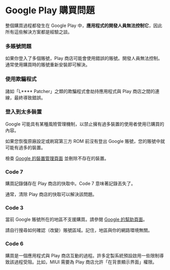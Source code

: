 # Google Play 購買問題

整個購買過程都發生在 Google Play 中，**應用程式的開發人員無法控制它**，因此所有這些解決方案都是經驗之談。

### 多賬號問題

如果你登入了多個賬號，Play 商店可能會使用錯誤的賬號。開發人員無法控制。通常使用購買時的賬號重新安裝即可解決。

### 使用欺騙程式

諸如「L**** Patcher」之類的欺騙程式會劫持應用程式與 Play 商店之間的連線，最終導致錯誤。

### 登入到太多裝置

Google 可能具有某種風險管理機制，以禁止擁有過多裝置的使用者使用已購買的內容。

如果您恢復原廠設定或刷寫第三方 ROM 前沒有登出 Google 賬號，您的賬號中就可能有過多的裝置。

檢查 [Google 的裝置管理頁面](https://myaccount.google.com/device-activity) 並刪除不存在的裝置。

### Code 7

購買記錄儲存在 Play 商店的快取中。Code 7 意味著記錄丟失了。

通常，清除 Play 商店的快取可以解決該問題。

### Code 3

當前 Google 賬號所在的地區不支援購買。請參閱 [Google 的幫助頁面](https://support.google.com/googleplay/android-developer/table/3541286)。

請自行搜尋如何確認（改變）賬號區域。記住，地區與你的網路環境無關。

### Code 6

購買是一個應用程式與 Play 商店互動的過程。許多定製系統預設啟用一些限制導致該過程受阻。比如，MIUI 需要為 Play 商店允許「在背景顯示界面」權限。